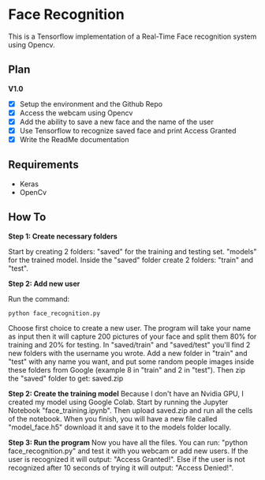 # Face Recognition

This is a Tensorflow implementation of a Real-Time Face recognition system using Opencv.

## Plan
**V1.0**
- [X] Setup the environment and the Github Repo
- [X] Access the webcam using Opencv
- [X] Add the ability to save a new face and the name of the user
- [X] Use Tensorflow to recognize saved face and print Access Granted
- [X] Write the ReadMe documentation

## Requirements
- Keras
- OpenCv

## How To
**Step 1: Create necessary folders**

Start by creating 2 folders: 
"saved" for the training and testing set.
"models" for the trained model.
Inside the "saved" folder create 2 folders: "train" and "test".

**Step 2: Add new user**

Run the command: 

```python face_recognition.py```

Choose first choice to create a new user. The program will take your name as input then it will capture 200 pictures of your face and split them 80% for training and 20% for testing.
In "saved/train" and "saved/test" you'll find 2 new folders with the username you wrote. Add a new folder in "train" and "test" with any name you want, and put some random people images inside these folders from Google (example 8 in "train" and 2 in "test").
Then zip the "saved" folder to get: saved.zip

**Step 2: Create the training model**
Because I don't have an Nvidia GPU, I created my model using Google Colab.
Start by running the Jupyter Notebook "face_training.ipynb". Then upload saved.zip and run all the cells of the notebook.
When you finish, you will have a new file called "model_face.h5" download it and save it to the models folder locally.

**Step 3: Run the program**
Now you have all the files. You can run: "python face_recognition.py" and test it with you webcam or add new users. 
If the user is recognized it will output: "Access Granted!".
Else if the user is not recognized after 10 seconds of trying it will output: "Access Denied!".
